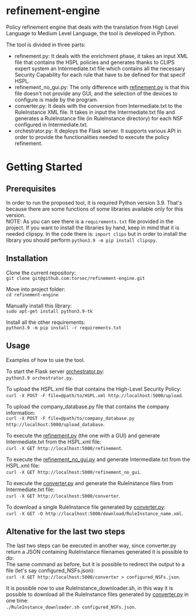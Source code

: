 # refinement-engine

Policy refinement engine that deals with the translation from High Level Language to Medium Level Language, the tool is developed in Python.

The tool is divided in three parts:
* <a name="refinement"></a>refinement.py: It deals with the enrichment phase, it takes an input XML file that contains the HSPL policies and generates thanks to CLIPS expert system an Intermediate.txt file which contains all the necessary Security Capability for each rule that have to be defined for that specif HSPL.
* <a name="refinement_no_gui"></a>refinement_no_gui.py: The only difference with [refinement.py](#refinement) is that this file doesn't not provide any GUI, and the selection of the devices to configure is made by the program.
* <a name="converter"></a>converter.py: It deals with the conversion from Intermediate.txt to the RuleInstance XML file. It takes in input the Intermediate.txt file and generates a RuleInstance file (in RuleInstance directory) for each NSF configured in Intermediate.txt.
* <a name="orchestrator"></a>orchestrator.py: It deploys the Flask server. It supports various API in order to provide the functionalities needed to execute the policy refinement.

# Getting Started
## Prerequisites
In order to run the proposed tool, it is required Python version 3.9. That's because there are some functions of some libraries available only for this version. <br>
NOTE: As you can see there is a `requirements.txt` file provided in the project. If you want to install the libraries by hand, keep in mind that it is needed clipspy. In the code there is: `import clips` but in order to install the library you should perform `python3.9 -m pip install clipspy`.
 
## Installation
Clone the current repository: <br>
`git clone git@github.com:torsec/refinement-engine.git`

Move into project folder: <br>
`cd refinement-engine`

Manually install this library: <br>
`sudo apt-get install python3.9-tk`

Install all the other requirements: <br>
`python3.9 -m pip install -r requirements.txt`

## Usage
Examples of how to use the tool. <br>

To start the Flask server [orchestrator.py](#orchestrator): <br>
`python3.9 orchestrator.py`.

To upload the HSPL.xml file that contains the High-Level Security Policy: <br>
`curl -X POST -F file=@path/to/HSPL.xml http://localhost:5000/upload`.

To upload the company_database.py file that contains the company information: <br>
`curl -X POST -F file=@path/to/company_database.py http://localhost:5000/upload_database`.

To execute the [refinement.py](#refinement) (the one with a GUI) and generate Intermediate.txt from the HSPL.xml file: <br>
`curl -X GET http://localhost:5000/refinement`.

To execute the [refinement_no_gui.py](#refinement_no_gui) and generate Intermediate.txt from the HSPL.xml file: <br>
`curl -X GET http://localhost:5000/refinement_no_gui`.

To execute the [converter.py](#converter) and generate the RuleInstance files from Intermediate.txt file: <br>
`curl -X GET http://localhost:5000/converter`.

To download a single RuleInstance file generated by [converter.py](#converter): <br>
`curl -X GET -O http://localhost:5000/download/RuleInstance_name.xml`.

## Altenative for the last two steps
The last two steps can be executed in another way, since converter.py return a JSON containing RuleInstance filenames generated it is possible to do: <br>
The same command as before, but it is possible to redirect the output to a file (let's say configured_NSFs.json): <br>
`curl -X GET http://localhost:5000/converter > configured_NSFs.json`.

It is possible now to use RuleInstance_downloader.sh, in this way it is possible to download all the RuleInstance files generated by [converter.py](#converter) in one time: <br>
`./RuleInstance_downloader.sh configured_NSFs.json`.


